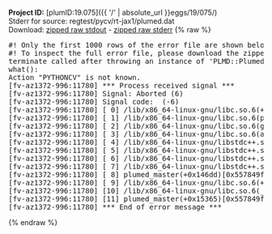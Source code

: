 **Project ID:** [plumID:19.075]({{ '/' | absolute_url }}eggs/19/075/)  
Stderr for source:  regtest/pycv/rt-jax1/plumed.dat   
Download: [zipped raw stdout](plumed.dat.plumed_master.stdout.txt.zip) - [zipped raw stderr](plumed.dat.plumed_master.stderr.txt.zip) 
{% raw %}
<pre>
#! Only the first 1000 rows of the error file are shown below
#! To inspect the full error file, please download the zipped raw stderr file above
terminate called after throwing an instance of 'PLMD::Plumed::Exception'
what():
Action "PYTHONCV" is not known.
[fv-az1372-996:11780] *** Process received signal ***
[fv-az1372-996:11780] Signal: Aborted (6)
[fv-az1372-996:11780] Signal code:  (-6)
[fv-az1372-996:11780] [ 0] /lib/x86_64-linux-gnu/libc.so.6(+0x45330)[0x7f3559845330]
[fv-az1372-996:11780] [ 1] /lib/x86_64-linux-gnu/libc.so.6(pthread_kill+0x11c)[0x7f355989eb2c]
[fv-az1372-996:11780] [ 2] /lib/x86_64-linux-gnu/libc.so.6(gsignal+0x1e)[0x7f355984527e]
[fv-az1372-996:11780] [ 3] /lib/x86_64-linux-gnu/libc.so.6(abort+0xdf)[0x7f35598288ff]
[fv-az1372-996:11780] [ 4] /lib/x86_64-linux-gnu/libstdc++.so.6(+0xa5ff5)[0x7f3559ca5ff5]
[fv-az1372-996:11780] [ 5] /lib/x86_64-linux-gnu/libstdc++.so.6(+0xbb0da)[0x7f3559cbb0da]
[fv-az1372-996:11780] [ 6] /lib/x86_64-linux-gnu/libstdc++.so.6(_ZSt10unexpectedv+0x0)[0x7f3559ca5a55]
[fv-az1372-996:11780] [ 7] /lib/x86_64-linux-gnu/libstdc++.so.6(+0xa5a6f)[0x7f3559ca5a6f]
[fv-az1372-996:11780] [ 8] plumed_master(+0x146dd)[0x557849fcf6dd]
[fv-az1372-996:11780] [ 9] /lib/x86_64-linux-gnu/libc.so.6(+0x2a1ca)[0x7f355982a1ca]
[fv-az1372-996:11780] [10] /lib/x86_64-linux-gnu/libc.so.6(__libc_start_main+0x8b)[0x7f355982a28b]
[fv-az1372-996:11780] [11] plumed_master(+0x15365)[0x557849fd0365]
[fv-az1372-996:11780] *** End of error message ***
</pre>
{% endraw %}
